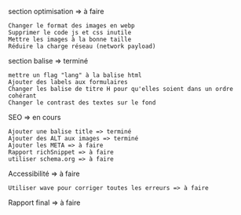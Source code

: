 section optimisation => à faire

    Changer le format des images en webp
    Supprimer le code js et css inutile
    Mettre les images à la bonne taille
    Réduire la charge réseau (network payload)


section balise => terminé

    mettre un flag "lang" à la balise html
    Ajouter des labels aux formulaires
    Changer les balise de titre H pour qu'elles soient dans un ordre cohérant
    Changer le contrast des textes sur le fond


SEO => en cours

    Ajouter une balise title => terminé
    Ajouter des ALT aux images => terminé
    Ajouter les META => à faire 
    Rapport richSnippet => à faire
    utiliser schema.org => à faire

Accessibilité => à faire 

    Utiliser wave pour corriger toutes les erreurs => à faire


Rapport final => à faire